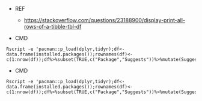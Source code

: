 - REF

  - https://stackoverflow.com/questions/23188900/display-print-all-rows-of-a-tibble-tbl-df

- CMD

```
Rscript -e 'pacman::p_load(dplyr,tidyr);df<-data.frame(installed.packages());rownames(df)<-c(1:nrow(df));df%>%subset(TRUE,c("Package","Suggests"))%>%mutate(Suggests=strsplit(as.character(Suggests),","),Package=as.character(Package))%>%unnest(Suggests)%>%print(n=Inf)'
```

- CMD

```
Rscript -e 'pacman::p_load(dplyr,tidyr);df<-data.frame(installed.packages());rownames(df)<-c(1:nrow(df));df%>%subset(TRUE,c("Package","Suggests"))%>%mutate(Suggests=strsplit(as.character(Suggests),","),Package=as.character(Package))%>%unnest(Suggests)%>%print(n=30)'
```

